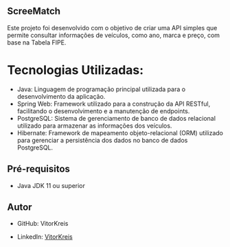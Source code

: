 ## ScreeMatch


Este projeto foi desenvolvido com o objetivo de criar uma API simples que permite consultar informações de veículos,
como ano, marca e preço, com base na Tabela FIPE.

# Tecnologias Utilizadas:
- Java: Linguagem de programação principal utilizada para o desenvolvimento da aplicação.
- Spring Web: Framework utilizado para a construção da API RESTful, facilitando o desenvolvimento e a manutenção de endpoints.
- PostgreSQL: Sistema de gerenciamento de banco de dados relacional utilizado para armazenar as informações dos veículos.
- Hibernate: Framework de mapeamento objeto-relacional (ORM) utilizado para gerenciar a persistência dos dados no banco de dados PostgreSQL.


## Pré-requisitos
- Java JDK 11 ou superior

## Autor
- GitHub: VitorKreis

- LinkedIn: [VitorKreis](https://www.linkedin.com/in/vitorkreis/)
